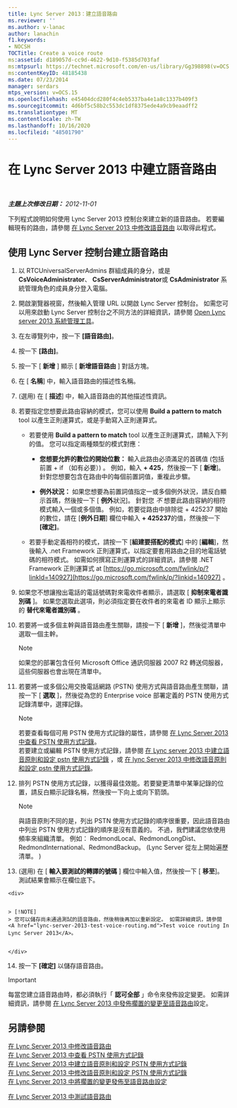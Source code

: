 ```yaml
---
title: Lync Server 2013：建立語音路由
ms.reviewer: ''
ms.author: v-lanac
author: lanachin
f1.keywords:
- NOCSH
TOCTitle: Create a voice route
ms:assetid: d189057d-cc9d-4622-9d10-f5385d703faf
ms:mtpsurl: https://technet.microsoft.com/en-us/library/Gg398898(v=OCS.15)
ms:contentKeyID: 48185438
ms.date: 07/23/2014
manager: serdars
mtps_version: v=OCS.15
ms.openlocfilehash: e45404dcd280f4c4eb5337ba4e1a8c1337b409f3
ms.sourcegitcommit: 4d6bf5c58b2c553dc1df8375ede4a9cb9eaadff2
ms.translationtype: MT
ms.contentlocale: zh-TW
ms.lasthandoff: 10/16/2020
ms.locfileid: "48501790"
---
```

# <a name="create-a-voice-route-in-lync-server-2013"></a>在 Lync Server 2013 中建立語音路由

<div data-xmlns="http://www.w3.org/1999/xhtml">

<div class="topic" data-xmlns="http://www.w3.org/1999/xhtml" data-msxsl="urn:schemas-microsoft-com:xslt" data-cs="https://msdn.microsoft.com/">

<div data-asp="https://msdn2.microsoft.com/asp">



</div>

<div id="mainSection">

<div id="mainBody">

<span> </span>

_**主題上次修改日期：** 2012-11-01_

下列程式說明如何使用 Lync Server 2013 控制台來建立新的語音路由。 若要編輯現有的路由，請參閱 [在 Lync Server 2013 中修改語音路由](lync-server-2013-modify-a-voice-route.md) 以取得此程式。

<div>

## <a name="to-create-a-voice-route-by-using-the-lync-server-control-panel"></a>使用 Lync Server 控制台建立語音路由

1.  以 RTCUniversalServerAdmins 群組成員的身分，或是 **CsVoiceAdministrator**、 **CsServerAdministrator**或 **CsAdministrator** 系統管理角色的成員身分登入電腦。

2.  開啟瀏覽器視窗，然後輸入管理 URL 以開啟 Lync Server 控制台。 如需您可以用來啟動 Lync Server 控制台之不同方法的詳細資訊，請參閱 [Open Lync server 2013 系統管理工具](lync-server-2013-open-lync-server-administrative-tools.md)。

3.  在左導覽列中，按一下 **[語音路由]**。

4.  按一下 **[路由]**。

5.  按一下 [ **新增** ] 顯示 [ **新增語音路由** ] 對話方塊。

6.  在 [ **名稱**] 中，輸入語音路由的描述性名稱。

7.   (選用) 在 [ **描述**] 中，輸入語音路由的其他描述性資訊。

8.  若要指定您想要此路由容納的模式，您可以使用 **Build a pattern to match** tool 以產生正則運算式，或是手動寫入正則運算式。
    
      - 若要使用 **Build a pattern to match** tool 以產生正則運算式，請輸入下列的值。 您可以指定兩種類型的模式對應：
        
          - **您想要允許的數位的開始位數：** 輸入此路由必須滿足的首碼值 (包括前置 + if （如有必要）) 。 例如，輸入 **+ 425**，然後按一下 [ **新增**]。 針對您想要包含在路由中的每個前置詞值，重複此步驟。
        
          - **例外狀況：** 如果您想要為前置詞值指定一或多個例外狀況，請反白顯示首碼，然後按一下 [ **例外**狀況]。 針對您 *不* 想要此路由容納的相符模式輸入一個或多個值。 例如，若要從路由中排除從 + 425237 開始的數位，請在 [**例外日期**] 欄位中輸入 **+ 425237**的值，然後按一下 **[確定]**。
    
      - 若要手動定義相符的模式，請按一下 [**組建要搭配的模式**] 中的 [**編輯**]，然後輸入 .net Framework 正則運算式，以指定要套用路由之目的地電話號碼的相符模式。 如需如何撰寫正則運算式的詳細資訊，請參閱 .NET Framework 正則運算式 at [https://go.microsoft.com/fwlink/p/?linkId=140927](https://go.microsoft.com/fwlink/p/?linkid=140927) 。

9.  如果您不想讓撥出電話的電話號碼對來電收件者顯示，請選取 [ **抑制來電者識別碼** ]。 如果您選取此選項，則必須指定要在收件者的來電者 ID 顯示上顯示的 **替代來電者識別碼** 。

10. 若要將一或多個主幹與語音路由產生關聯，請按一下 [ **新增** ]，然後從清單中選取一個主幹。
    
    <div>
    

    > [!NOTE]  
    > 如果您的部署包含任何 Microsoft Office 通訊伺服器 2007 R2 轉送伺服器，這些伺服器也會出現在清單中。

    
    </div>

11. 若要將一或多個公用交換電話網路 (PSTN) 使用方式與語音路由產生關聯，請按一下 [ **選取** ]，然後從為您的 Enterprise voice 部署定義的 PSTN 使用方式記錄清單中，選擇記錄。
    
    <div>
    

    > [!NOTE]  
    > 若要查看每個可用 PSTN 使用方式記錄的屬性，請參閱 <A href="lync-server-2013-view-pstn-usage-records.md">在 Lync Server 2013 中查看 PSTN 使用方式記錄</A>。<BR>若要建立或編輯 PSTN 使用方式記錄，請參閱 <A href="lync-server-2013-create-a-voice-policy-and-configure-pstn-usage-records.md">在 Lync server 2013 中建立語音原則和設定 pstn 使用方式記錄</A> ，或 <A href="lync-server-2013-modify-a-voice-policy-and-configure-pstn-usage-records.md">在 lync Server 2013 中修改語音原則和設定 pstn 使用方式記錄</A>。

    
    </div>

12. 排列 PSTN 使用方式記錄，以獲得最佳效能。若要變更清單中某筆記錄的位置，請反白顯示記錄名稱，然後按一下向上或向下箭頭。
    
    <div>
    

    > [!NOTE]  
    > 與語音原則不同的是，列出 PSTN 使用方式記錄的順序很重要，因此語音路由中列出 PSTN 使用方式記錄的順序是沒有意義的。 不過，我們建議您依使用頻率來組織清單。 例如： RedmondLocal、RedmondLongDist、RedmondInternational、RedmondBackup。  (Lync Server 從左上開始遍歷清單。 ) 

    
    </div>

13.  (選用) 在 [ **輸入要測試的轉譯的號碼** ] 欄位中輸入值，然後按一下 [ **移至**]。 測試結果會顯示在欄位底下。
    
    <div>
    

    > [!NOTE]  
    > 您可以儲存尚未通過測試的語音路由，然後稍後再加以重新設定。 如需詳細資訊，請參閱 <A href="lync-server-2013-test-voice-routing.md">Test voice routing In Lync Server 2013</A>。

    
    </div>

14. 按一下 **[確定]** 以儲存語音路由。

<div>


> [!IMPORTANT]  
> 每當您建立語音路由時，都必須執行「 <STRONG>認可全部</STRONG> 」命令來發佈設定變更。 如需詳細資訊，請參閱 <A href="lync-server-2013-publish-pending-changes-to-the-voice-routing-configuration.md">在 Lync Server 2013 中發佈擱置的變更至語音路由</A>設定。



</div>

</div>

<div>

## <a name="see-also"></a>另請參閱


[在 Lync Server 2013 中修改語音路由](lync-server-2013-modify-a-voice-route.md)  
[在 Lync Server 2013 中查看 PSTN 使用方式記錄](lync-server-2013-view-pstn-usage-records.md)  
[在 Lync Server 2013 中建立語音原則和設定 PSTN 使用方式記錄](lync-server-2013-create-a-voice-policy-and-configure-pstn-usage-records.md)  
[在 Lync Server 2013 中修改語音原則和設定 PSTN 使用方式記錄](lync-server-2013-modify-a-voice-policy-and-configure-pstn-usage-records.md)  
[在 Lync Server 2013 中將擱置的變更發佈至語音路由設定](lync-server-2013-publish-pending-changes-to-the-voice-routing-configuration.md)  


[在 Lync Server 2013 中測試語音路由](lync-server-2013-test-voice-routing.md)  
  

</div>

</div>

<span> </span>

</div>

</div>

</div>

